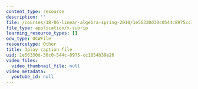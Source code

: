```yaml
---
content_type: resource
description: ''
file: /courses/18-06-linear-algebra-spring-2010/1e56330d30c0544c8975cc1854b39e26_IZqwi0wJovM.vtt
file_type: application/x-subrip
learning_resource_types: []
ocw_type: OCWFile
resourcetype: Other
title: 3play caption file
uid: 1e56330d-30c0-544c-8975-cc1854b39e26
video_files:
  video_thumbnail_file: null
video_metadata:
  youtube_id: null
---
```

